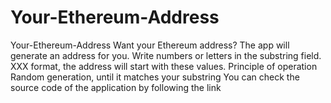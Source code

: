 # Your-Ethereum-Address
Your-Ethereum-Address
Want your Ethereum address?
The app will generate an address for you.
Write numbers or letters in the substring field.
XXX format, the address will start with these values.
Principle of operation
Random generation, until it matches your substring
You can check the source code of the application by following the link
